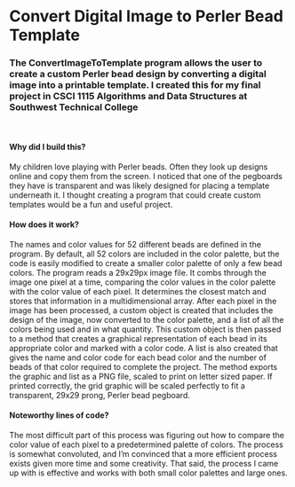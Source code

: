 # Convert Digital Image to Perler Bead Template
<h3>The ConvertImageToTemplate program allows the user to create a custom Perler bead design by converting a digital image into a printable template. I created this for my final project in CSCI 1115 Algorithms and Data Structures at Southwest Technical College</h3>
<br>
<h4>Why did I build this?</h4>
<p>My children love playing with Perler beads. Often they look up designs online and copy them from the screen. I noticed that one of the pegboards they have is transparent and was likely designed for placing a template underneath it. I thought creating a program that could create custom templates would be a fun and useful project.</p>
<h4>How does it work?</h4>
<p>The names and color values for 52 different beads are defined in the program. By default, all 52 colors are included in the color palette, but the code is easily modified to create a smaller color palette of only a few bead colors. The program reads a 29x29px image file. It combs through the image one pixel at a time, comparing the color values in the color palette with the color value of each pixel. It determines the closest match and stores that information in a multidimensional array. After each pixel in the image has been processed, a custom object is created that includes the design of the image, now converted to the color palette, and a list of all the colors being used and in what quantity. This custom object is then passed to a method that creates a graphical representation of each bead in its appropriate color and marked with a color code. A list is also created that gives the name and color code for each bead color and the number of beads of that color required to complete the project. The method exports the graphic and list as a PNG file, scaled to print on letter sized paper. If printed correctly, the grid graphic will be scaled perfectly to fit a transparent, 29x29 prong, Perler bead pegboard.</p>
<h4>Noteworthy lines of code?</h4>
<p>The most difficult part of this process was figuring out how to compare the color value of each pixel to a predetermined palette of colors. The process is somewhat convoluted, and I’m convinced that a more efficient process exists given more time and some creativity. That said, the process I came up with is effective and works with both small color palettes and large ones.</p>
